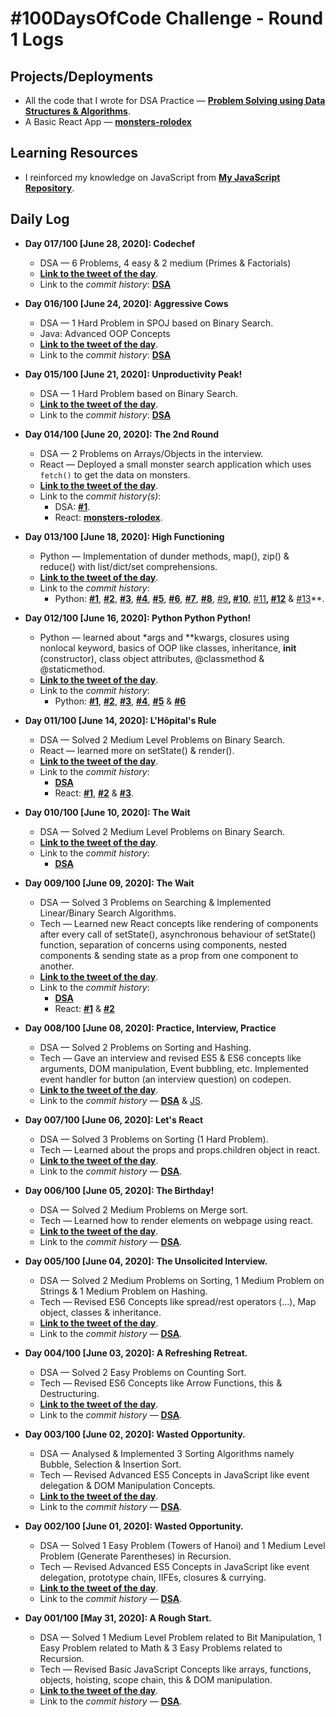 # #100DaysOfCode Challenge - Round 1 Logs

## Projects/Deployments

- All the code that I wrote for DSA Practice &mdash; **[Problem Solving using Data Structures & Algorithms](https://ch-sriram.github.io/problem-solving-dsa/)**.
- A Basic React App &mdash; **[monsters-rolodex](https://ch-sriram.github.io/monsters-rolodex/)**

## Learning Resources

- I reinforced my knowledge on JavaScript from **[My JavaScript Repository](https://ch-sriram.github.io/JavaScript/)**.

## Daily Log

- **Day 017/100 [June 28, 2020]: Codechef**
  - DSA &mdash; 6 Problems, 4 easy & 2 medium (Primes & Factorials)
  - **[Link to the tweet of the day](https://twitter.com/sriram68276699/status/1276948652305481728)**.
  - Link to the *commit history*: **[DSA](https://github.com/Ch-sriram/problem-solving-dsa/commit/6d66e21c1ea232a1b67e95136c4428c2edd15686)**

- **Day 016/100 [June 24, 2020]: Aggressive Cows**
  - DSA &mdash; 1 Hard Problem in SPOJ based on Binary Search.
  - Java: Advanced OOP Concepts
  - **[Link to the tweet of the day](https://twitter.com/sriram68276699/status/1275719426244063237)**.
  - Link to the *commit history*: **[DSA](https://github.com/Ch-sriram/problem-solving-dsa/commit/fd0a0006ab4a69ecfe80d2e7e67abf4710c5f0c1)**

- **Day 015/100 [June 21, 2020]: Unproductivity Peak!**
  - DSA &mdash; 1 Hard Problem based on Binary Search.
  - **[Link to the tweet of the day](https://twitter.com/sriram68276699/status/1274551733927043073)**.
  - Link to the *commit history*: **[DSA](https://github.com/Ch-sriram/problem-solving-dsa/commit/7b9be75f074feb52a866cdfa3e2477ec871fdbfe)**

- **Day 014/100 [June 20, 2020]: The 2nd Round**
  - DSA &mdash; 2 Problems on Arrays/Objects in the interview.
  - React &mdash; Deployed a small monster search application which uses `fetch()` to get the data on monsters.
  - **[Link to the tweet of the day](https://twitter.com/sriram68276699/status/1274061030205743104)**.
  - Link to the *commit history(s)*:
    - DSA: **[#1](https://gist.github.com/Ch-sriram/eae47ac61bb90506747cb33e136bc3c5)**.
    - React: **[monsters-rolodex](https://ch-sriram.github.io/monsters-rolodex/)**.

- **Day 013/100 [June 18, 2020]: High Functioning**
  - Python &mdash; Implementation of dunder methods, map(), zip() & reduce() with list/dict/set comprehensions.
  - **[Link to the tweet of the day](https://twitter.com/sriram68276699/status/1273702707379843072)**.
  - Link to the *commit history*: 
    - Python: **[#1](https://github.com/Ch-sriram/python-advanced-concepts/commit/840ba8c0e6044bd9044307f58674966fea1287f5)**, **[#2](https://github.com/Ch-sriram/python-advanced-concepts/commit/a68e1828fea78b1959be247d14d77bc754e1c9bc)**, **[#3](https://github.com/Ch-sriram/python-advanced-concepts/commit/4dc033817e4a953fad6f639036d607b2c12dab72)**, **[#4](https://github.com/Ch-sriram/python-advanced-concepts/commit/602b78b81641e4592343dc17d090790f1306796a)**, **[#5](https://github.com/Ch-sriram/python-advanced-concepts/commit/b6372cbd45b28454d3f5814c8fc5f13bae7511ba)**, **[#6](https://github.com/Ch-sriram/python-advanced-concepts/commit/b1a3a8451c323b9e0c8ff7cbfef5f4a92e365cfd)**, **[#7](https://github.com/Ch-sriram/python-advanced-concepts/commit/482d39996d83781a80b1e4333d04772094fd1602)**, **[#8](https://github.com/Ch-sriram/python-advanced-concepts/commit/bcc79148e30ede3ced36f2820584d9779a718b49)**, [#9](https://github.com/Ch-sriram/python-advanced-concepts/commit/b7b805858837c9ecbab9709a19ecd20da9b7c38c)**, [#10](https://github.com/Ch-sriram/python-advanced-concepts/commit/b7b805858837c9ecbab9709a19ecd20da9b7c38c)**, [#11](https://github.com/Ch-sriram/python-advanced-concepts/commit/e43249dba6347f8d8318508ee53fffa13e7be69c)**, [#12](https://github.com/Ch-sriram/python-advanced-concepts/commit/b6321f70329a13430c3c4b87878da72a2e3b38f7)** & [#13](https://github.com/Ch-sriram/python-advanced-concepts/commit/ba94a6b6b0b5d78a1380868255a104d7a6466f4f)**.

- **Day 012/100 [June 16, 2020]: Python Python Python!**
  - Python &mdash; learned about *args and **kwargs, closures using nonlocal keyword, basics of OOP like classes, inheritance, __init__ (constructor), class object attributes, @classmethod & @staticmethod.
  - **[Link to the tweet of the day](https://twitter.com/sriram68276699/status/1272960074986647554)**.
  - Link to the *commit history*: 
    - Python: **[#1](https://github.com/Ch-sriram/python-advanced-concepts/commit/755792c0d4a0b290402b66ec816844557ddfff3b)**, **[#2](https://github.com/Ch-sriram/python-advanced-concepts/commit/34493d1738d4a75e37881173c4429b5e2738d3db)**, **[#3](https://github.com/Ch-sriram/python-advanced-concepts/commit/a5e2c4257cdde8d160b80eee6f40539ed063ad67)**, **[#4](https://github.com/Ch-sriram/python-advanced-concepts/commit/74b7a39e051637775ed18b7c052ebc94613ab0aa)**, **[#5](https://github.com/Ch-sriram/python-advanced-concepts/commit/68ee049423c8650d9c20a5f40598b140d72a5c41)** & **[#6](https://github.com/Ch-sriram/python-advanced-concepts/commit/253e7084b398e0f928f7e239a783ba254bd0c814)**

- **Day 011/100 [June 14, 2020]: L'Hôpital's Rule**
  - DSA &mdash; Solved 2 Medium Level Problems on Binary Search.
  - React &mdash; learned more on setState() & render().
  - **[Link to the tweet of the day](https://twitter.com/sriram68276699/status/1271897204072955904)**.
  - Link to the *commit history*: 
    - **[DSA](https://github.com/Ch-sriram/problem-solving-dsa/commit/6bd851ed23a8310ab7309702aca75e1e6d11a5cc)**
    - React: **[#1](https://github.com/Ch-sriram/react/commit/5a4d5970d90b1871b46c9cbc04c02d3a38560014)**, **[#2](https://github.com/Ch-sriram/react/commit/d4019dad916dcdd797e18b3dc3bf19660a5fbbd4)** & **[#3](https://github.com/Ch-sriram/react/commit/d4019dad916dcdd797e18b3dc3bf19660a5fbbd4)**.

- **Day 010/100 [June 10, 2020]: The Wait**
  - DSA &mdash; Solved 2 Medium Level Problems on Binary Search.
  - **[Link to the tweet of the day](https://twitter.com/sriram68276699/status/1270789333864284162)**.
  - Link to the *commit history*: 
    - **[DSA](https://github.com/Ch-sriram/problem-solving-dsa/commit/e9818909998a287e5e2516a2f98ce99bb6fa6f5a)**

- **Day 009/100 [June 09, 2020]: The Wait**
  - DSA &mdash; Solved 3 Problems on Searching & Implemented Linear/Binary Search Algorithms.
  - Tech &mdash; Learned new React concepts like rendering of components after every call of setState(), asynchronous behaviour of setState() function, separation of concerns using components, nested components & sending state as a prop from one component to another.
  - **[Link to the tweet of the day](https://twitter.com/sriram68276699/status/1270426183956480000)**.
  - Link to the *commit history*: 
    - **[DSA](https://github.com/Ch-sriram/problem-solving-dsa/commit/71ba433a75b9c373fb324026b3737c2d2b66b318)**
    - React: **[#1](https://github.com/Ch-sriram/react/commit/bbb046138407be5c45422966ffce22faac9563d1)** & **[#2](https://github.com/Ch-sriram/react/commit/13265c1fbb5e4d90bb0f82e8ac5fbe4287de67b5)**

- **Day 008/100 [June 08, 2020]: Practice, Interview, Practice**
  - DSA &mdash; Solved 2 Problems on Sorting and Hashing.
  - Tech &mdash; Gave an interview and revised ES5 & ES6 concepts like arguments, DOM manipulation, Event bubbling, etc. Implemented event handler for button (an interview question) on codepen.
  - **[Link to the tweet of the day](https://twitter.com/sriram68276699/status/1270050752916905985)**.
  - Link to the *commit history* &mdash; **[DSA](https://github.com/Ch-sriram/problem-solving-dsa/commit/0abd75b260d1f4bf5dcb02b26e77d45711f35865)** & [JS](https://codepen.io/ch-sriram/pen/bGEVgQy).

- **Day 007/100 [June 06, 2020]: Let's React**
  - DSA &mdash; Solved 3 Problems on Sorting (1 Hard Problem).
  - Tech &mdash; Learned about the props and props.children object in react.
  - **[Link to the tweet of the day](https://twitter.com/sriram68276699/status/1269369510961860617)**.
  - Link to the *commit history* &mdash; **[DSA](https://github.com/Ch-sriram/problem-solving-dsa/commit/57d15e33b9315dc0a06a099094164dc233366d18)**.

- **Day 006/100 [June 05, 2020]: The Birthday!**
  - DSA &mdash; Solved 2 Medium Problems on Merge sort.
  - Tech &mdash; Learned how to render elements on webpage using react.
  - **[Link to the tweet of the day](https://twitter.com/sriram68276699/status/1268960517764206592)**.
  - Link to the *commit history* &mdash; **[DSA](https://github.com/Ch-sriram/problem-solving-dsa/commit/d97a21c645602303b7afaa9904c7656248b21b06)**.

- **Day 005/100 [June 04, 2020]: The Unsolicited Interview.**
  - DSA &mdash; Solved 2 Medium Problems on Sorting, 1 Medium Problem on Strings & 1 Medium Problem on Hashing.
  - Tech &mdash; Revised ES6 Concepts like spread/rest operators (...), Map object, classes & inheritance.
  - **[Link to the tweet of the day](https://twitter.com/sriram68276699/status/1268611085118013446)**.
  - Link to the *commit history* &mdash; **[DSA](https://github.com/Ch-sriram/problem-solving-dsa/commit/85865dcb60a9d555822d34dd0003d7c9538aa07a)**.

- **Day 004/100 [June 03, 2020]: A Refreshing Retreat.**
  - DSA &mdash; Solved 2 Easy Problems on Counting Sort.
  - Tech &mdash; Revised ES6 Concepts like Arrow Functions, this & Destructuring.
  - **[Link to the tweet of the day](https://twitter.com/sriram68276699/status/1268242995284971528)**.
  - Link to the *commit history* &mdash; **[DSA](https://github.com/Ch-sriram/problem-solving-dsa/commit/2f767d079f5e684961f9ff7325c04731869c7eca)**.

- **Day 003/100 [June 02, 2020]: Wasted Opportunity.**
  - DSA &mdash; Analysed & Implemented 3 Sorting Algorithms namely Bubble, Selection & Insertion Sort.
  - Tech &mdash; Revised Advanced ES5 Concepts in JavaScript like event delegation & DOM Manipulation Concepts.
  - **[Link to the tweet of the day](https://twitter.com/sriram68276699/status/1267899330477715457?s=20)**.
  - Link to the *commit history* &mdash; **[DSA](https://github.com/Ch-sriram/problem-solving-dsa/commit/d3ac5d88e567ff1978c5cc7de6daaa7e491b2b15)**.

- **Day 002/100 [June 01, 2020]: Wasted Opportunity.**
  - DSA &mdash; Solved 1 Easy Problem (Towers of Hanoi) and 1 Medium Level Problem (Generate Parentheses) in Recursion.
  - Tech &mdash; Revised Advanced ES5 Concepts in JavaScript like event delegation, prototype chain, IIFEs, closures & currying.
  - **[Link to the tweet of the day](https://twitter.com/sriram68276699/status/1267517432303927297?s=20)**.
  - Link to the *commit history* &mdash; **[DSA](https://github.com/Ch-sriram/problem-solving-dsa/commit/0925eae1d71a58dcb4637cc6ffd55a47cecfad5b)**.

- **Day 001/100 [May 31, 2020]: A Rough Start.**
  - DSA &mdash; Solved 1 Medium Level Problem related to Bit Manipulation, 1 Easy Problem related to Math & 3 Easy Problems related to Recursion.
  - Tech &mdash; Revised Basic JavaScript Concepts like arrays, functions, objects, hoisting, scope chain, this & DOM manipulation.
  - **[Link to the tweet of the day](https://twitter.com/sriram68276699/status/1267140437778857985?s=20)**.
  - Link to the *commit history* &mdash; **[DSA](https://github.com/Ch-sriram/problem-solving-dsa/commit/6e7ba038165e227f8f73e163b9632de0cfa7209a)**.
